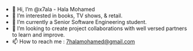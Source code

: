 - 👋 Hi, I’m @x7ala - Hala Mohamed
- 💞️ I’m interested in books, TV shows, & retail.
- 🌱 I’m currently a Senior Software Engineering student.
- 👀 I’m looking to create project collaborations with well versed partners to learn and improve.
- 📫 How to reach me : 7halamohamed@gmail.com
<!--- - ⚡ Fun fact: ... --->

<!---
x7ala/x7ala is a ✨ special ✨ repository because its `README.md` (this file) appears on your GitHub profile.
You can click the Preview link to take a look at your changes.
--->
